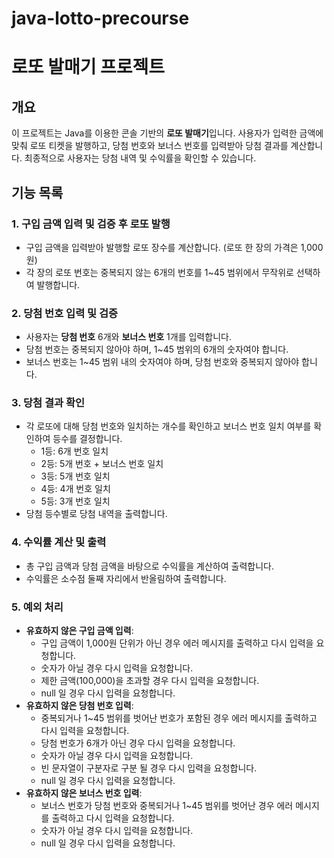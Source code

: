 # java-lotto-precourse

# 로또 발매기 프로젝트

## 개요

이 프로젝트는 Java를 이용한 콘솔 기반의 **로또 발매기**입니다. 사용자가 입력한 금액에 맞춰 로또 티켓을 발행하고, 당첨 번호와 보너스 번호를 입력받아 당첨 결과를 계산합니다. 최종적으로 사용자는 당첨 내역
및 수익률을 확인할 수 있습니다.

## 기능 목록

### 1. 구입 금액 입력 및 검증 후 로또 발행

- 구입 금액을 입력받아 발행할 로또 장수를 계산합니다. (로또 한 장의 가격은 1,000원)
- 각 장의 로또 번호는 중복되지 않는 6개의 번호를 1~45 범위에서 무작위로 선택하여 발행합니다.

### 2. 당첨 번호 입력 및 검증

- 사용자는 **당첨 번호** 6개와 **보너스 번호** 1개를 입력합니다.
- 당첨 번호는 중복되지 않아야 하며, 1~45 범위의 6개의 숫자여야 합니다.
- 보너스 번호는 1~45 범위 내의 숫자여야 하며, 당첨 번호와 중복되지 않아야 합니다.

### 3. 당첨 결과 확인

- 각 로또에 대해 당첨 번호와 일치하는 개수를 확인하고 보너스 번호 일치 여부를 확인하여 등수를 결정합니다.
    - 1등: 6개 번호 일치
    - 2등: 5개 번호 + 보너스 번호 일치
    - 3등: 5개 번호 일치
    - 4등: 4개 번호 일치
    - 5등: 3개 번호 일치
- 당첨 등수별로 당첨 내역을 출력합니다.

### 4. 수익률 계산 및 출력

- 총 구입 금액과 당첨 금액을 바탕으로 수익률을 계산하여 출력합니다.
- 수익률은 소수점 둘째 자리에서 반올림하여 출력합니다.

### 5. 예외 처리

- **유효하지 않은 구입 금액 입력**:
    - 구입 금액이 1,000원 단위가 아닌 경우 에러 메시지를 출력하고 다시 입력을 요청합니다.
    - 숫자가 아닐 경우 다시 입력을 요청합니다.
    - 제한 금액(100,000)을 초과할 경우 다시 입력을 요청합니다.
    - null 일 경우 다시 입력을 요청합니다.
- **유효하지 않은 당첨 번호 입력**:
    - 중복되거나 1~45 범위를 벗어난 번호가 포함된 경우 에러 메시지를 출력하고 다시 입력을 요청합니다.
    - 당첨 번호가 6개가 아닌 경우 다시 입력을 요청합니다.
    - 숫자가 아닐 경우 다시 입력을 요청합니다.
    - 빈 문자열이 구분자로 구분 될 경우 다시 입력을 요청합니다.
    - null 일 경우 다시 입력을 요청합니다.
- **유효하지 않은 보너스 번호 입력**:
    - 보너스 번호가 당첨 번호와 중복되거나 1~45 범위를 벗어난 경우 에러 메시지를 출력하고 다시 입력을 요청합니다.
    - 숫자가 아닐 경우 다시 입력을 요청합니다.
    - null 일 경우 다시 입력을 요청합니다.
